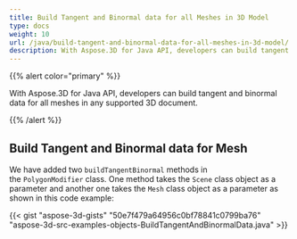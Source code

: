```yaml
---
title: Build Tangent and Binormal data for all Meshes in 3D Model
type: docs
weight: 10
url: /java/build-tangent-and-binormal-data-for-all-meshes-in-3d-model/
description: With Aspose.3D for Java API, developers can build tangent and binormal data for all meshes in any supported 3D document.
---
```


{{% alert color="primary" %}} 

With Aspose.3D for Java API, developers can build tangent and binormal data for all meshes in any supported 3D document.

{{% /alert %}} 
## **Build Tangent and Binormal data for Mesh**
We have added two `buildTangentBinormal` methods in the `PolygonModifier` class. One method takes the `Scene` class object as a parameter and another one takes the `Mesh` class object as a parameter as shown in this code example:

{{< gist "aspose-3d-gists" "50e7f479a64956c0bf78841c0799ba76" "aspose-3d-src-examples-objects-BuildTangentAndBinormalData.java" >}}
